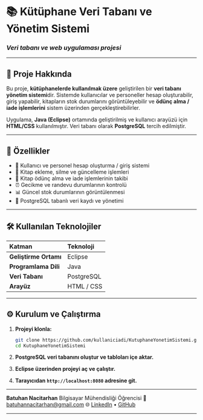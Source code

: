 # 📚 Kütüphane Veri Tabanı ve Yönetim Sistemi

### *Veri tabanı ve web uygulaması projesi*

---

## 🚀 Proje Hakkında

Bu proje, **kütüphanelerde kullanılmak üzere** geliştirilen bir **veri tabanı yönetim sistemi**dir.
Sistemde kullanıcılar ve personeller hesap oluşturabilir, giriş yapabilir, kitapların stok durumlarını görüntüleyebilir ve **ödünç alma / iade işlemlerini** sistem üzerinden gerçekleştirebilirler.

Uygulama, **Java (Eclipse)** ortamında geliştirilmiş ve kullanıcı arayüzü için **HTML/CSS** kullanılmıştır.
Veri tabanı olarak **PostgreSQL** tercih edilmiştir.

---

## 🧩 Özellikler

* 👤 Kullanıcı ve personel hesap oluşturma / giriş sistemi
* 📖 Kitap ekleme, silme ve güncelleme işlemleri
* 🔁 Kitap ödünç alma ve iade işlemlerinin takibi
* ⏰ Gecikme ve randevu durumlarının kontrolü
* 📊 Güncel stok durumlarının görüntülenmesi
* 💾 PostgreSQL tabanlı veri kaydı ve yönetimi

---

## 🛠️ Kullanılan Teknolojiler

| Katman                | Teknoloji  |
| :-------------------- | :--------- |
| **Geliştirme Ortamı** | Eclipse    |
| **Programlama Dili**  | Java       |
| **Veri Tabanı**       | PostgreSQL |
| **Arayüz**            | HTML / CSS |

---

## ⚙️ Kurulum ve Çalıştırma

1. **Projeyi klonla:**

   ```bash
   git clone https://github.com/kullaniciadi/KutuphaneYonetimSistemi.git
   cd KutuphaneYonetimSistemi
   ```
2. **PostgreSQL veri tabanını oluştur ve tabloları içe aktar.**
3. **Eclipse üzerinden projeyi aç ve çalıştır.**
4. **Tarayıcıdan `http://localhost:8080` adresine git.**

---

**Batuhan Nacitarhan**
Bilgisayar Mühendisliği Öğrencisi
📧 [batuhannacitarhan@gmail.com](mailto:batuhannacitarhan@gmail.com)
🌐 [LinkedIn](https://www.linkedin.com/in/batuhan-nacitarhan) • [GitHub](https://github.com/BatuhanNacitarhan)

---

